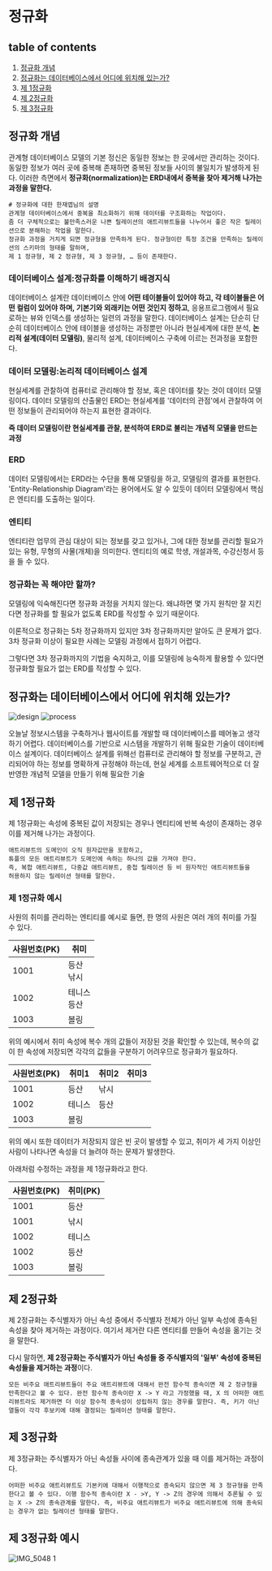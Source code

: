 # 정규화

## table of contents
1. [정규화 개념](#정규화-개념)
1. [정규화는 데이터베이스에서 어디에 위치해 있는가?](#정규화는-데이터베이스에서-어디에-위치해-있는가?)
1. [제 1정규화](#제-1정규화)
1. [제 2정규화](#제-2정규화)
1. [제 3정규화](#제-3정규화)


## 정규화 개념
관계형 데이터베이스 모델의 기본 정신은 동일한 정보는 한 곳에서만 관리하는 것이다. 동일한 정보가 여러 곳에 중복해 존재하면 중복된 정보들 사이의 불일치가 발생하게 된다. 이러한 측면에서 **정규화(normalization)는 ERD내에서 중복을 찾아 제거해 나가는 과정을 말한다.** 

```text
# 정규화에 대한 한재엽님의 설명
관계형 데이터베이스에서 중복을 최소화하기 위해 데이터를 구조화하는 작업이다. 
좀 더 구체적으로는 불만족스러운 나쁜 릴레이션의 애트리뷰트들을 나누어서 좋은 작은 릴레이션으로 분해하는 작업을 말한다.
정규화 과정을 거치게 되면 정규형을 만족하게 된다. 정규형이란 특정 조건을 만족하는 릴레이션의 스키마의 형태를 말하며,
제 1 정규형, 제 2 정규형, 제 3 정규형, … 등이 존재한다.
```

### 데이터베이스 설계:정규화를 이해하기 배경지식
데이터베이스 설계란 데이터베이스 안에 **어떤 테이블들이 있어야 하고, 각 테이블들은 어떤 컬럼이 있어야 하며, 기본기와 외래키는 어떤 것인지 정하고**, 응용프로그램에서 필요로하는 뷰와 인덱스를 생성하는 일련의 과정을 말한다. 
데이터베이스 설계는 단순히 단순히 데이터베이스 안에 테이블을 생성하는 과정뿐만 아니라 현실세계에 대한 분석, **논리적 설계(데이터 모델링)**, 물리적 설계, 데이터베이스 구축에 이르는 전과정을 포함한다.

### 데이터 모델링:논리적 데이터베이스 설계
현실세계를 관찰하여 컴퓨터로 관리해야 할 정보, 혹은 데이터를 찾는 것이 데이터 모델링이다. 데이터 모델링의 산출물인 ERD는 현실세계를 '데이터의 관점'에서 관찰하여 어떤 정보들이 관리되어야 하는지 표현한 결과이다. 

**즉 데이터 모델링이란 현실세계를 관찰, 분석하여 ERD로 불리는 개념적 모델을 만드는 과정**

### ERD
데이터 모델링에서는 ERD라는 수단을 통해 모델링을 하고, 모델링의 결과를 표현한다.  
'Entity-Relationship Diagram'라는 용어에서도 알 수 있듯이 데이터 모델링에서 핵심은 엔티티를 도출하는 일이다. 

### 엔티티
엔티티란 업무의 관심 대상이 되는 정보를 갖고 있거나, 그에 대한 정보를 관리할 필요가 있는 유형, 무형의 사물(개체)을 의미한다. 엔티티의 예로 학생, 개설과목, 수강신청서 등을 들 수 있다.

### 정규화는 꼭 해야만 할까?
모델링에 익숙해진다면 정규화 과정을 거치지 않는다. 왜냐하면 몇 가지 원칙만 잘 지킨다면 정규화를 할 필요가 없도록 ERD를 작성할 수 있기 때문이다.

이론적으로 정규화는 5차 정규화까지 있지만 3차 정규화까지만 알아도 큰 문제가 없다.
3차 정규화 이상이 필요한 사례는 모델링 과정에서 접하기 어렵다. 

그렇다면 3차 정규화까지의 기법을 숙지하고, 이를 모델링에 능숙하게 활용할 수 있다면 정규화할 필요가 없는 ERD를 작성할 수 있다.

## 정규화는 데이터베이스에서 어디에 위치해 있는가?
![design](https://user-images.githubusercontent.com/60806840/137315270-2be91e43-dc74-4832-ad68-20ebf6b94eea.png)
![process](https://user-images.githubusercontent.com/60806840/137315522-9d19bdca-4b51-47da-8842-b250e7efedfa.png)

오늘날 정보시스템을 구축하거나 웹사이트를 개발할 때 데이터베이스를 떼어놓고 생각하기 어렵다. 데이터베이스를 기반으로 시스템을 개발하기 위해 필요한 기술이 데이터베이스 설계이다. 데이터베이스 설계를 위해선 컴퓨터로 관리해야 할 정보를 구분하고, 관리되어야 하는 정보를 명확하게 규정해야 하는데, 현실 세계를 소프트웨어적으로 더 잘 반영한 개념적 모델을 만들기 위해 필요한 기술


## 제 1정규화
제 1정규화는 속성에 중복된 값이 저장되는 경우나 엔티티에 반복 속성이 존재하는 경우 이를 제거해 나가는 과정이다.

```text
애트리뷰트의 도메인이 오직 원자값만을 포함하고, 
튜플의 모든 애트리뷰트가 도메인에 속하는 하나의 값을 가져야 한다. 
즉, 복합 애트리뷰트, 다중값 애트리뷰트, 중첩 릴레이션 등 비 원자적인 애트리뷰트들을 
허용하지 않는 릴레이션 형태를 말한다.
```

### 제 1정규화 예시

사원의 취미를 관리하는 엔티티를 예시로 들면, 한 명의 사원은 여러 개의 취미를 가질 수 있다. 

| 사원번호(PK) | 취미             |
| ------------ | ---------------- |
| 1001         | 등산<br />낚시   |
| 1002         | 테니스<br />등산 |
| 1003         | 볼링             |

위의 예시에서 취미 속성에 복수 개의 값들이 저장된 것을 확인할 수 있는데, 복수의 값이 한 속성에 저장되면 각각의 값들을 구분하기 어려우므로 정규화가 필요하다. 

| 사원번호(PK) | 취미1  | 취미2 | 취미3 |
| ------------ | ------ | ----- | ----- |
| 1001         | 등산   | 낚시  |       |
| 1002         | 테니스 | 등산  |       |
| 1003         | 볼링   |       |       |

위의 예시 또한 데이터가 저장되지 않은 빈 곳이 발생할 수 있고, 취미가 세 가지 이상인 사람이 나타나면 속성을 더 늘려야 하는 문제가 발생한다. 

아래처럼 수정하는 과정을 제 1정규화라고 한다.


| 사원번호(PK) | 취미(PK) |
| ------------ | -------- |
| 1001         | 등산     |
| 1001         | 낚시     |
| 1002         | 테니스   |
| 1002         | 등산     |
| 1003         | 볼링     |



## 제 2정규화
제 2정규화는 주식별자가 아닌 속성 중에서 주식별자 전체가 아닌 일부 속성에 종속된 속성을 찾아 제거하는 과정이다. 여기서 제거란 다른 엔티티를 만들어 속성을 옮기는 것을 말한다.

다시 말하면, **제 2정규화는 주식별자가 아닌 속성들 중 주식별자의 '일부' 속성에 중복된 속성들을 제거하는 과정**이다.

```text
모든 비주요 애트리뷰트들이 주요 애트리뷰트에 대해서 완전 함수적 종속이면 제 2 정규형을 만족한다고 볼 수 있다. 완전 함수적 종속이란 X -> Y 라고 가정했을 때, X 의 어떠한 애트리뷰트라도 제거하면 더 이상 함수적 종속성이 성립하지 않는 경우를 말한다. 즉, 키가 아닌 열들이 각각 후보키에 대해 결정되는 릴레이션 형태를 말한다.
```

## 제 3정규화
제 3정규화는 주식별자가 아닌 속성들 사이에 종속관계가 있을 때 이를 제거하는 과정이다.

```
어떠한 비주요 애트리뷰트도 기본키에 대해서 이행적으로 종속되지 않으면 제 3 정규형을 만족한다고 볼 수 있다. 이행 함수적 종속이란 X - >Y, Y -> Z의 경우에 의해서 추론될 수 있는 X -> Z의 종속관계를 말한다. 즉, 비주요 애트리뷰트가 비주요 애트리뷰트에 의해 종속되는 경우가 없는 릴레이션 형태를 말한다.
```

## 제 3정규화 예시

![IMG_5048 1](https://user-images.githubusercontent.com/60806840/137326523-bf293f9f-712d-4582-8314-c2e709309e02.png)

### 

